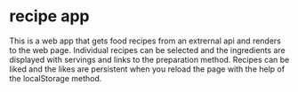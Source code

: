 # recipe app
This is a web app that gets food recipes from an extrernal api and renders to the web page.
Individual recipes can be selected and the ingredients are displayed with servings and links to the preparation method.
Recipes can be liked and the likes are persistent when you reload the page with the help of the localStorage method.
